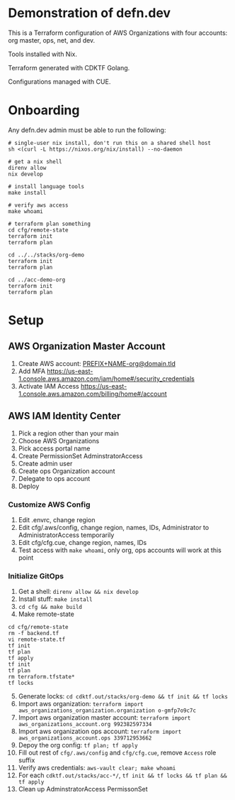 # Demonstration of defn.dev

This is a Terraform configuration of AWS Organizations with four accounts: org master, ops, net, and dev.

Tools installed with Nix.

Terraform generated with CDKTF Golang.

Configurations managed with CUE.

# Onboarding

Any defn.dev admin must be able to run the following:

```
# single-user nix install, don't run this on a shared shell host
sh <(curl -L https://nixos.org/nix/install) --no-daemon

# get a nix shell
direnv allow
nix develop

# install language tools
make install

# verify aws access
make whoami

# terraform plan something
cd cfg/remote-state
terraform init
terraform plan

cd ../../stacks/org-demo
terraform init
terraform plan

cd ../acc-demo-org
terraform init
terraform plan
```

# Setup

## AWS Organization Master Account

1. Create AWS account: PREFIX+NAME-org@domain.tld
2. Add MFA https://us-east-1.console.aws.amazon.com/iam/home#/security_credentials
3. Activate IAM Access https://us-east-1.console.aws.amazon.com/billing/home#/account

## AWS IAM Identity Center

1. Pick a region other than your main
2. Choose AWS Organizations
3. Pick access portal name
4. Create PermissionSet AdminstratorAccess
5. Create admin user
6. Create ops Organization account
7. Delegate to ops account
8. Deploy

### Customize AWS Config

1. Edit .envrc, change region
2. Edit cfg/.aws/config, change region, names, IDs, Administrator to AdministratorAccess temporarily
3. Edit cfg/cfg.cue, change region, names, IDs
4. Test access with `make whoami`, only org, ops accounts will work at this point

### Initialize GitOps

1. Get a shell: `direnv allow && nix develop`
2. Install stuff: `make install`
3. `cd cfg && make build`
4. Make remote-state

```
cd cfg/remote-state
rm -f backend.tf
vi remote-state.tf
tf init
tf plan
tf apply
tf init
tf plan
rm terraform.tfstate*
tf locks
```

5. Generate locks: `cd cdktf.out/stacks/org-demo && tf init && tf locks`
6. Import aws organization: `terraform import aws_organizations_organization.organization o-gmfp7o9c7c`
7. Import aws organization master account: `terraform import aws_organizations_account.org 992382597334`
8. Import aws organization ops account: `terraform import aws_organizations_account.ops 339712953662`
9. Depoy the org config: `tf plan; tf apply`
10. Fill out rest of `cfg/.aws/config` and `cfg/cfg.cue`, remove `Access` role suffix
11. Verify aws credentials: `aws-vault clear; make whoami`
12. For each `cdktf.out/stacks/acc-*/`, `tf init && tf locks && tf plan && tf apply`
13. Clean up AdminstratorAccess PermissonSet
